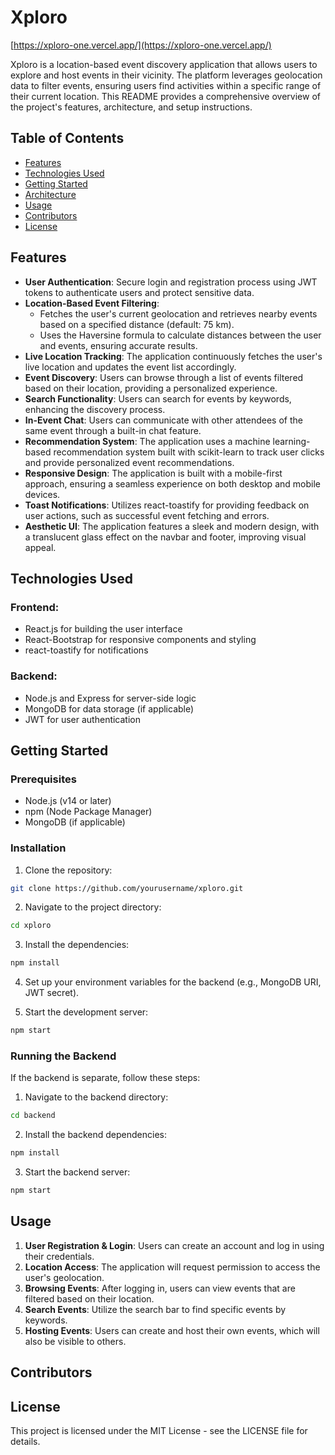 # Xploro 
[https://xploro-one.vercel.app/](https://xploro-one.vercel.app/)

Xploro is a location-based event discovery application that allows users to explore and host events in their vicinity. The platform leverages geolocation data to filter events, ensuring users find activities within a specific range of their current location. This README provides a comprehensive overview of the project's features, architecture, and setup instructions.

## Table of Contents
- [Features](#features)
- [Technologies Used](#technologies-used)
- [Getting Started](#getting-started)
- [Architecture](#architecture)
- [Usage](#usage)
- [Contributors](#contributors)
- [License](#license)

## Features
- **User Authentication**: Secure login and registration process using JWT tokens to authenticate users and protect sensitive data.
- **Location-Based Event Filtering**:
  - Fetches the user's current geolocation and retrieves nearby events based on a specified distance (default: 75 km).
  - Uses the Haversine formula to calculate distances between the user and events, ensuring accurate results.
- **Live Location Tracking**: The application continuously fetches the user's live location and updates the event list accordingly.
- **Event Discovery**: Users can browse through a list of events filtered based on their location, providing a personalized experience.
- **Search Functionality**: Users can search for events by keywords, enhancing the discovery process.
- **In-Event Chat**: Users can communicate with other attendees of the same event through a built-in chat feature.
- **Recommendation System**: The application uses a machine learning-based recommendation system built with scikit-learn to track user clicks and provide personalized event recommendations.
- **Responsive Design**: The application is built with a mobile-first approach, ensuring a seamless experience on both desktop and mobile devices.
- **Toast Notifications**: Utilizes react-toastify for providing feedback on user actions, such as successful event fetching and errors.
- **Aesthetic UI**: The application features a sleek and modern design, with a translucent glass effect on the navbar and footer, improving visual appeal.

## Technologies Used
### Frontend:
- React.js for building the user interface
- React-Bootstrap for responsive components and styling
- react-toastify for notifications

### Backend:
- Node.js and Express for server-side logic
- MongoDB for data storage (if applicable)
- JWT for user authentication

## Getting Started

### Prerequisites
- Node.js (v14 or later)
- npm (Node Package Manager)
- MongoDB (if applicable)

### Installation
1. Clone the repository:
```bash
git clone https://github.com/yourusername/xploro.git
```

2. Navigate to the project directory:
```bash
cd xploro
```

3. Install the dependencies:
```bash
npm install
```

4. Set up your environment variables for the backend (e.g., MongoDB URI, JWT secret).

5. Start the development server:
```bash
npm start
```

### Running the Backend
If the backend is separate, follow these steps:

1. Navigate to the backend directory:
```bash
cd backend
```

2. Install the backend dependencies:
```bash
npm install
```

3. Start the backend server:
```bash
npm start
```

## Usage
1. **User Registration & Login**: Users can create an account and log in using their credentials.
2. **Location Access**: The application will request permission to access the user's geolocation.
3. **Browsing Events**: After logging in, users can view events that are filtered based on their location.
4. **Search Events**: Utilize the search bar to find specific events by keywords.
5. **Hosting Events**: Users can create and host their own events, which will also be visible to others.

## Contributors


## License
This project is licensed under the MIT License - see the LICENSE file for details.
